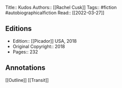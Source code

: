 Title:: Kudos
Authors:: [[Rachel Cusk]]
Tags:: #fiction #autobiographicalfiction 
Read:: [[2022-03-27]]

## Editions
- Edition:: [[Picador]] USA, 2018
- Original Copyright:: 2018
- Pages:: 232

## Annotations

[[Outline]]
[[Transit]]
